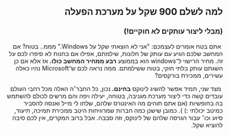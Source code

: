 ﻿

<div id="corps" class="rtl" dir="rtl">

<h2>  למה לשלם 900 שקל על מערכת הפעלה</h2>

<h3>  (מבלי ליצור עותקים לא חוקיים!)</h3>

‏  אתם בטח אומרים לעצמכם: "אני לא הוצאתי שקל על Windows." מממ.. בטוח?  אם המחשב שלכם הגיע עם עותק של חלונות, שילמתם, אפילו אם בחנות לא סיפרו לכם על זה. מחיר הרישוי ל־windows הוא בממוצע   <b>   רבע ממחיר המחשב כולו.  </b>  אז אלא אם כן השגתם עותק בלתי חוקי, בטוח ששילמתם. ממה נראה לכם ש־Microsoft נהיו כאלה עשירים, ממכירת בורקסים?

‏  מצד שני, תמיד אפשר להשיג לינוקס   <b>   בחינם.  </b>  נכון, כל החבר׳ה האלה מכל רחבי העולם עובדים קשה כדי ליצור מערכת מגניבה, בטוחה, יעילה ויפה והם מרשים לכולם להשתמש בה בחופשיות (אם אתם תוהים מה האינטרס שלהם, שלחו לי מייל ואנסה להסביר כמיטב יכולתי :) ).  כמובן שישנן  כמה חברות שמרוויחות היטב ממכירת תמיכה, תיעוד, סיוע וכו׳ עבור הגרסה שלהם של לינוקס, וזה סבבה. אבל ברוב המקרים, אין לכם סיבה להוציא שקל.

</div>



